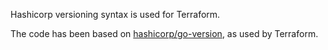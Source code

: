 Hashicorp versioning syntax is used for Terraform.

The code has been based on [hashicorp/go-version](https://github.com/hashicorp/go-version), as used by Terraform.
